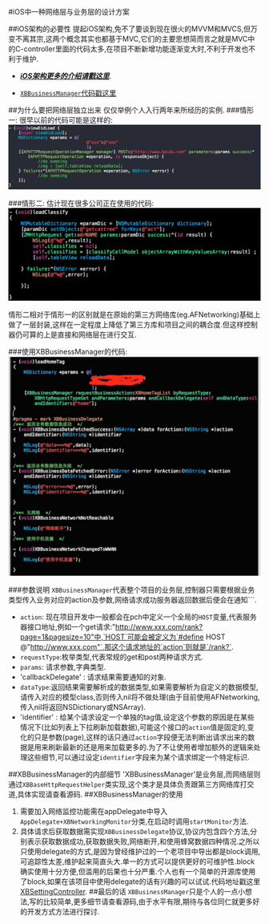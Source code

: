 #iOS中一种网络层与业务层的设计方案


##iOS架构的必要性
提起iOS架构,免不了要谈到现在很火的MVVM和MVCS,但万变不离其宗,这两个概念其实也都基于MVC,它们的主要思想简而言之就是MVC中的C-controller里面的代码太多,在项目不断新增功能逐渐变大时,不利于开发也不利于维护.

* [***iOS架构更多的介绍请戳这里***](http://www.infoq.com/cn/articles/ios-app-arch-3-1?utm_source=infoq&utm_medium=related_content_link&utm_campaign=relatedContent_articles_clk).

* [`XBBusinessManager`代码戳这里](https://github.com/changjianfeishui/XBBusinessManager)

##为什么要把网络层独立出来
仅仅举例个人入行两年来所经历的实例.
###情形一:
很早以前的代码可能是这样的:
![情形一](https://github.com/changjianfeishui/XBImageStore/raw/master/XBBM/1.png)

###情形二:
估计现在很多公司正在使用的代码:
![情形二](https://github.com/changjianfeishui/XBImageStore/raw/master/XBBM/2.png)

情形二相对于情形一的区别就是在原始的第三方网络库(eg.AFNetworking)基础上做了一层封装,这样在一定程度上降低了第三方库和项目之间的耦合度.但这样控制器仍可算的上是直接和网络层在进行交互.

###使用XBBusinessManager的代码:
![情形三](https://github.com/changjianfeishui/XBImageStore/raw/master/XBBM/3.png)

###参数说明
`XBBusinessManager`代表整个项目的业务层,控制器只需要根据业务类型传入业务对应的action及参数,网络请求成功服务器返回数据后便会在通知```.

* `action`: 现在项目开发中一般都会在pch中定义一个全局的`HOST`变量,代表服务器接口地址,例如一个get请求:"http://www.xxx.com/rank?page=1&pagesize=10"中,`HOST`可能会被定义为`#define HOST @"http://www.xxx.com"`,那这个请求地址的`action`则就是`/rank?`.
* `requestType`:枚举类型,代表常规的get和post两种请求方式.
* `params`: 请求参数,字典类型.
* 'callbackDelegate' : 请求结果需要通知的对象.
* `dataType`:返回结果需要解析成的数据类型,如果需要解析为自定义的数据模型,请传入对应的模型class,否则传入nil将不做处理(由于目前使用AFNetworking,传入nil将返回NSDictionary或NSArray).
* 'identifier' : 给某个请求设定一个单独的tag值,设定这个参数的原因是在某些情况下(比如列表上下拉刷新加载数据),可能这个接口的`action`值是固定的,变化的只是参数(page),这样的话只通过`action`字段便无法判断出请求出来的数据是用来刷新最新的还是用来加载更多的.为了不让使用者增加额外的逻辑来处理这些细节,可以通过设定`identifier`字段来为某个请求绑定一个特定标识.

##XBBusinessManager的内部细节
'XBBusinessManager'是业务层,而网络层则通过`XBBaseHttpRequestHelper`类实现,这个类才是具体负责跟第三方网络库打交道,具体实现请查看源码.
##XBBusinessManager的使用
1. 需要加入网络监控功能需在appDelegate中导入`AppDelegate+XBNetworkingMonitor`分类,在启动时调用`startMonitor`方法.
2. 具体请求后获取数据需实现`XBBusinessDelegate`协议,协议内包含四个方法,分别表示获取数据成功,获取数据失败,网络断开,和使用蜂窝数据四种情况.之所以只使用delegate的方式,是因为曾经维护过的一个老项目中导出都是block调用,可追踪性太差,维护起来简直头大.单一的方式可以提供更好的可维护性.block确实使用十分方便,但滥用的后果也十分严重.个人也有一个简单的开源库使用了block,如果在该项目中使用delegate的话有兴趣的可以试试.代码地址戳这里[XBSettingController](https://github.com/changjianfeishui/XBSettingController).
##最后的话
`XBBusinessManager`只是个人的一点小想法,写的比较简单,更多细节请查看源码,由于水平有限,期待与各位同仁就更多好的开发方式方法进行探讨.


